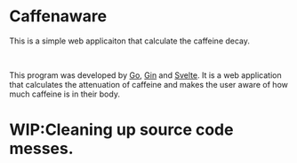 # Caffenaware
This is a simple web applicaiton that calculate the caffeine decay.

<br>

This program was developed by [Go](https://golang.org/), [Gin](https://github.com/gin-gonic/gin) and [Svelte](https://svelte.dev/).
It is a web application that calculates the attenuation of caffeine and makes the user aware of how much caffeine is in their body.

# WIP:Cleaning up source code messes.
